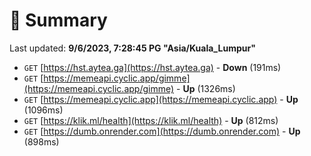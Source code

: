 # 📖 Summary
Last updated: **9/6/2023, 7:28:45 PG "Asia/Kuala_Lumpur"**

- `GET` [https://hst.aytea.ga](https://hst.aytea.ga) - **Down** (191ms)
- `GET` [https://memeapi.cyclic.app/gimme](https://memeapi.cyclic.app/gimme) - **Up** (1326ms)
- `GET` [https://memeapi.cyclic.app](https://memeapi.cyclic.app) - **Up** (1096ms)
- `GET` [https://klik.ml/health](https://klik.ml/health) - **Up** (812ms)
- `GET` [https://dumb.onrender.com](https://dumb.onrender.com) - **Up** (898ms)
